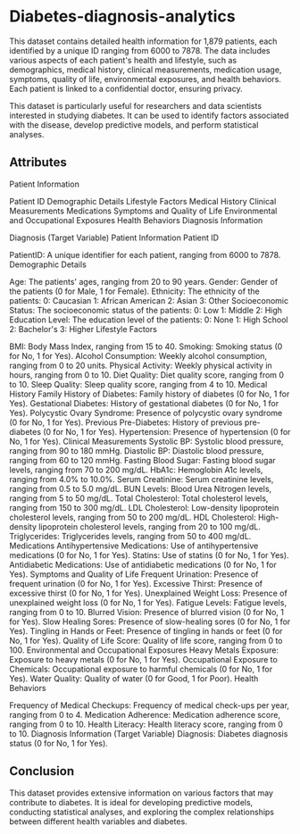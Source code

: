 # Diabetes-diagnosis-analytics
This dataset contains detailed health information for 1,879 patients, each identified by a unique ID ranging from 6000 to 7878. The data includes various aspects of each patient's health and lifestyle, such as demographics, medical history, clinical measurements, medication usage, symptoms, quality of life, environmental exposures, and health behaviors. Each patient is linked to a confidential doctor, ensuring privacy.

This dataset is particularly useful for researchers and data scientists interested in studying diabetes. It can be used to identify factors associated with the disease, develop predictive models, and perform statistical analyses.

## Attributes
Patient Information

Patient ID
Demographic Details
Lifestyle Factors
Medical History
Clinical Measurements
Medications
Symptoms and Quality of Life
Environmental and Occupational Exposures
Health Behaviors
Diagnosis Information

Diagnosis (Target Variable)
Patient Information
Patient ID

PatientID: A unique identifier for each patient, ranging from 6000 to 7878.
Demographic Details

Age: The patients' ages, ranging from 20 to 90 years.
Gender: Gender of the patients (0 for Male, 1 for Female).
Ethnicity: The ethnicity of the patients:
0: Caucasian
1: African American
2: Asian
3: Other
Socioeconomic Status: The socioeconomic status of the patients:
0: Low
1: Middle
2: High
Education Level: The education level of the patients:
0: None
1: High School
2: Bachelor's
3: Higher
Lifestyle Factors

BMI: Body Mass Index, ranging from 15 to 40.
Smoking: Smoking status (0 for No, 1 for Yes).
Alcohol Consumption: Weekly alcohol consumption, ranging from 0 to 20 units.
Physical Activity: Weekly physical activity in hours, ranging from 0 to 10.
Diet Quality: Diet quality score, ranging from 0 to 10.
Sleep Quality: Sleep quality score, ranging from 4 to 10.
Medical History
Family History of Diabetes: Family history of diabetes (0 for No, 1 for Yes).
Gestational Diabetes: History of gestational diabetes (0 for No, 1 for Yes).
Polycystic Ovary Syndrome: Presence of polycystic ovary syndrome (0 for No, 1 for Yes).
Previous Pre-Diabetes: History of previous pre-diabetes (0 for No, 1 for Yes).
Hypertension: Presence of hypertension (0 for No, 1 for Yes).
Clinical Measurements
Systolic BP: Systolic blood pressure, ranging from 90 to 180 mmHg.
Diastolic BP: Diastolic blood pressure, ranging from 60 to 120 mmHg.
Fasting Blood Sugar: Fasting blood sugar levels, ranging from 70 to 200 mg/dL.
HbA1c: Hemoglobin A1c levels, ranging from 4.0% to 10.0%.
Serum Creatinine: Serum creatinine levels, ranging from 0.5 to 5.0 mg/dL.
BUN Levels: Blood Urea Nitrogen levels, ranging from 5 to 50 mg/dL.
Total Cholesterol: Total cholesterol levels, ranging from 150 to 300 mg/dL.
LDL Cholesterol: Low-density lipoprotein cholesterol levels, ranging from 50 to 200 mg/dL.
HDL Cholesterol: High-density lipoprotein cholesterol levels, ranging from 20 to 100 mg/dL.
Triglycerides: Triglycerides levels, ranging from 50 to 400 mg/dL.
Medications
Antihypertensive Medications: Use of antihypertensive medications (0 for No, 1 for Yes).
Statins: Use of statins (0 for No, 1 for Yes).
Antidiabetic Medications: Use of antidiabetic medications (0 for No, 1 for Yes).
Symptoms and Quality of Life
Frequent Urination: Presence of frequent urination (0 for No, 1 for Yes).
Excessive Thirst: Presence of excessive thirst (0 for No, 1 for Yes).
Unexplained Weight Loss: Presence of unexplained weight loss (0 for No, 1 for Yes).
Fatigue Levels: Fatigue levels, ranging from 0 to 10.
Blurred Vision: Presence of blurred vision (0 for No, 1 for Yes).
Slow Healing Sores: Presence of slow-healing sores (0 for No, 1 for Yes).
Tingling in Hands or Feet: Presence of tingling in hands or feet (0 for No, 1 for Yes).
Quality of Life Score: Quality of life score, ranging from 0 to 100.
Environmental and Occupational Exposures
Heavy Metals Exposure: Exposure to heavy metals (0 for No, 1 for Yes).
Occupational Exposure to Chemicals: Occupational exposure to harmful chemicals (0 for No, 1 for Yes).
Water Quality: Quality of water (0 for Good, 1 for Poor).
Health Behaviors

Frequency of Medical Checkups: Frequency of medical check-ups per year, ranging from 0 to 4.
Medication Adherence: Medication adherence score, ranging from 0 to 10.
Health Literacy: Health literacy score, ranging from 0 to 10.
Diagnosis Information (Target Variable)
Diagnosis: Diabetes diagnosis status (0 for No, 1 for Yes).

## Conclusion
This dataset provides extensive information on various factors that may contribute to diabetes. It is ideal for developing predictive models, conducting statistical analyses, and exploring the complex relationships between different health variables and diabetes.
